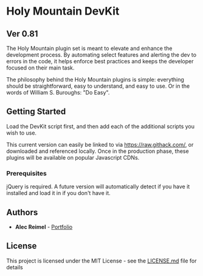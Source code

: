 # Holy Mountain DevKit

## Ver 0.81

The Holy Mountain plugin set is meant to elevate and enhance the development process.  By automating select features and alerting the dev to errors in the code, it helps enforce best practices and keeps the developer focused on their main task.  

The philosophy behind the Holy Mountain plugins is simple: everything should be straightforward, easy to understand, and easy to use.  Or in the words of William S. Buroughs: "Do Easy".

## Getting Started

Load the DevKit script first, and then add each of the additional scripts you wish to use.

This current version can easily be linked to via <https://raw.githack.com/>, or downloaded and referenced locally.  Once in the production phase, these plugins will be available on popular Javascript CDNs.

### Prerequisites

jQuery is required.  A future version will automatically detect if you have it installed and load it in if you don't have it.

## Authors

* **Alec Reimel** - [Portfolio](https://alecreimel.com/)


## License

This project is licensed under the MIT License - see the [LICENSE.md](https://github.com/areimel/Holy-Mountain-Dev-Enhancement-Suite/blob/master/LICENSE) file for details
